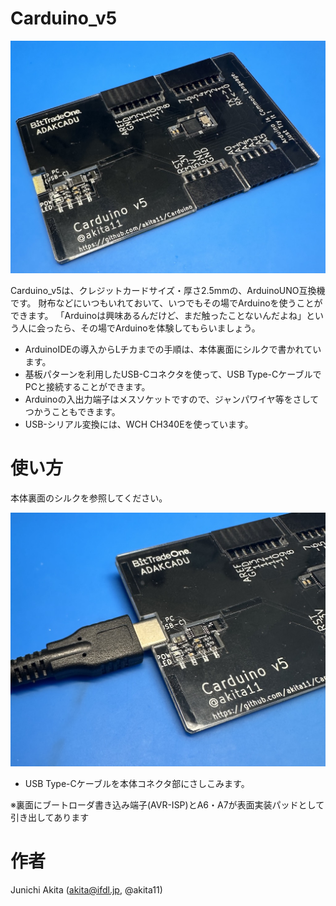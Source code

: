 # Carduino_v5

![omote](Carduino_v5.jpg)

Carduino_v5は、クレジットカードサイズ・厚さ2.5mmの、ArduinoUNO互換機です。
財布などにいつもいれておいて、いつでもその場でArduinoを使うことができます。
「Arduinoは興味あるんだけど、まだ触ったことないんだよね」という人に会ったら、その場でArduinoを体験してもらいましょう。
* ArduinoIDEの導入からLチカまでの手順は、本体裏面にシルクで書かれています。
* 基板パターンを利用したUSB-Cコネクタを使って、USB Type-CケーブルでPCと接続することができます。
* Arduinoの入出力端子はメスソケットですので、ジャンパワイヤ等をさしてつかうこともできます。
* USB-シリアル変換には、WCH CH340Eを使っています。


# 使い方

本体裏面のシルクを参照してください。

![USB connector](Carduino_v5_conn.jpg)

* USB Type-Cケーブルを本体コネクタ部にさしこみます。

※裏面にブートローダ書き込み端子(AVR-ISP)とA6・A7が表面実装パッドとして引き出してあります



# 作者

Junichi Akita (akita@ifdl.jp, @akita11)
